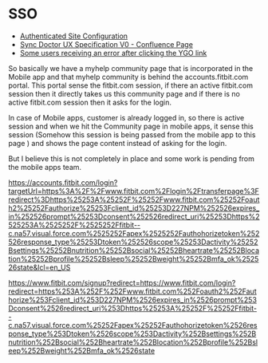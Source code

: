 # SSO
* [Authenticated Site Configuration](https://jira.fitbit.com/browse/SFDC-2672?jql=ORDER%20BY%20lastViewed%20DESC)
* [Sync Doctor UX Specification V0 - Confluence Page](https://wiki.fitbit.com/pages/viewpage.action?spaceKey=~Akumar&title=Sync+Doctor+UX+Specification+-+V0)
* [Some users receiving an error after clicking the YGO link](https://jira.fitbit.com/browse/SFDC-4578)

So basically we have a myhelp community page that is incorporated in the Mobile app and that myhelp community is behind the accounts.fitbit.com portal. This portal sense the fitbit.com session, if there an active fitbit.com session then it directly takes us this community page and if there is no active fitbit.com session then it asks for the login. 

In case of Mobile apps, customer is already logged in, so there is active session and when we hit the Community page in mobile apps, it sense this session (Somehow this session is being passed from the mobile app to this page ) and shows the page content instead of asking for the login.

But I believe this is not completely in place and some work is pending from the mobile apps team. 

https://accounts.fitbit.com/login?targetUrl=https%3A%2F%2Fwww.fitbit.com%2Flogin%2Ftransferpage%3Fredirect%3Dhttps%25253A%25252F%25252Fwww.fitbit.com%25252Foauth2%25252Fauthorize%25253Fclient_id%25253D227NPM%252526expires_in%252526prompt%25253Dconsent%252526redirect_uri%25253Dhttps%2525253A%2525252F%2525252Ffitbit--c.na57.visual.force.com%2525252Fapex%2525252Fauthohorizetoken%252526response_type%25253Dtoken%252526scope%25253Dactivity%25252Bsettings%25252Bnutrition%25252Bsocial%25252Bheartrate%25252Blocation%25252Bprofile%25252Bsleep%25252Bweight%25252Bmfa_ok%252526state&lcl=en_US

https://www.fitbit.com/signup?redirect=https://www.fitbit.com/login?redirect=https%253A%252F%252Fwww.fitbit.com%252Foauth2%252Fauthorize%253Fclient_id%253D227NPM%2526expires_in%2526prompt%253Dconsent%2526redirect_uri%253Dhttps%25253A%25252F%25252Ffitbit--c.na57.visual.force.com%25252Fapex%25252Fauthohorizetoken%2526response_type%253Dtoken%2526scope%253Dactivity%252Bsettings%252Bnutrition%252Bsocial%252Bheartrate%252Blocation%252Bprofile%252Bsleep%252Bweight%252Bmfa_ok%2526state